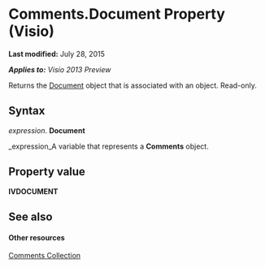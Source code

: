 
# Comments.Document Property (Visio)

 **Last modified:** July 28, 2015

 _**Applies to:** Visio 2013 Preview_

Returns the  [Document](21640062-13a2-a2b2-7c61-7e707671207c.md) object that is associated with an object. Read-only.


## Syntax

 _expression_. **Document**

 _expression_A variable that represents a  **Comments** object.


## Property value

 **IVDOCUMENT**


## See also


#### Other resources


 [Comments Collection](7cd0ee53-6b8d-a03b-ecd6-f6f6dda0f2d4.md)

